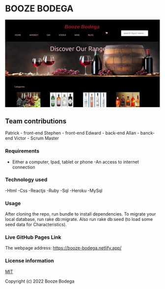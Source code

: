 # BOOZE BODEGA

![Whole app](src/images/booze-bodega.png?raw=true "Booze Bodega")

## Team contributions

Patrick - front-end 
Stephen - front-end
Edward  - back-end
Allan   - banck-end
Victor  - Scrum Master

### Requirements
 - Either a computer, Ipad, tablet or phone -An access to internet connection

### Technology used

-Html
-Css
-Reactjs
-Ruby
-Sql
-Heroku
-MySql

### Usage
After cloning the repo, run bundle to install dependencies. To migrate your local database, run rake db:migrate. Also run rake db:seed (to load some seed data for Characteristics).


### Live GitHub Pages Link

The webpage address:
https://booze-bodega.netlify.app/

### License information

[MIT](LICENCE)

Copyright (c) 2022 Booze Bodega
